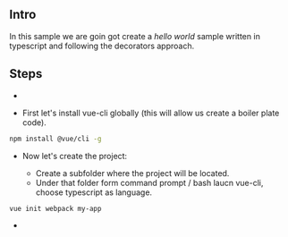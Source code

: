 ## Intro

In this sample we are goin got create a _hello world_ sample written in typescript and following the decorators approach.

## Steps

- 

- First let's install vue-cli globally (this will allow us create a boiler plate code).

```bash
npm install @vue/cli -g
```

- Now let's create the project:

  - Create a subfolder where the project will be located.
  - Under that folder form command prompt / bash laucn vue-cli, choose typescript as language.

```bash
vue init webpack my-app
```

- 